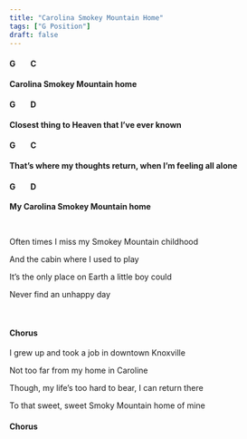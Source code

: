 ```yaml
---
title: "Carolina Smokey Mountain Home"
tags: ["G Position"]
draft: false
---
```



#### G &nbsp;&nbsp;&nbsp;&nbsp;&nbsp;&nbsp; C
**Carolina Smokey Mountain home**
#### G &nbsp;&nbsp;&nbsp;&nbsp;&nbsp;&nbsp; D
**Closest thing to Heaven that I’ve ever known**
#### G &nbsp;&nbsp;&nbsp;&nbsp;&nbsp;&nbsp; C
**That’s where my thoughts return, when I’m feeling all alone**
#### G &nbsp;&nbsp;&nbsp;&nbsp;&nbsp;&nbsp; D
**My Carolina Smokey Mountain home**

<br>
			
Often times I miss my Smokey Mountain childhood

And the cabin where I used to play

It’s the only place on Earth a little boy could

Never find an unhappy day

<br>

#### Chorus

I grew up and took a job in downtown Knoxville

Not too far from my home in Caroline

Though, my life’s too hard to bear, I can return there

To that sweet, sweet Smoky Mountain home of mine

#### Chorus